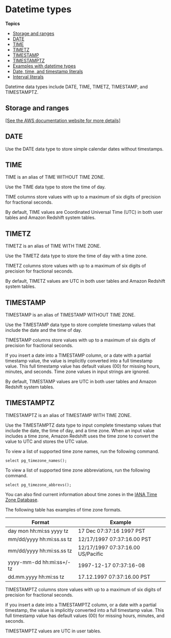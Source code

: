 # Datetime types<a name="r_Datetime_types"></a>

**Topics**
+ [Storage and ranges](#r_Datetime_types-storage-and-ranges)
+ [DATE](#r_Datetime_types-date)
+ [TIME](#r_Datetime_types-time)
+ [TIMETZ](#r_Datetime_types-timetz)
+ [TIMESTAMP](#r_Datetime_types-timestamp)
+ [TIMESTAMPTZ](#r_Datetime_types-timestamptz)
+ [Examples with datetime types](r_Examples_with_datetime_types.md)
+ [Date, time, and timestamp literals](r_Date_and_time_literals.md)
+ [Interval literals](r_interval_literals.md)

Datetime data types include DATE, TIME, TIMETZ, TIMESTAMP, and TIMESTAMPTZ\.

## Storage and ranges<a name="r_Datetime_types-storage-and-ranges"></a>

[\[See the AWS documentation website for more details\]](http://docs.aws.amazon.com/redshift/latest/dg/r_Datetime_types.html)

## DATE<a name="r_Datetime_types-date"></a>

Use the DATE data type to store simple calendar dates without timestamps\.

## TIME<a name="r_Datetime_types-time"></a>

TIME is an alias of TIME WITHOUT TIME ZONE\.

Use the TIME data type to store the time of day\. 

TIME columns store values with up to a maximum of six digits of precision for fractional seconds\.

By default, TIME values are Coordinated Universal Time \(UTC\) in both user tables and Amazon Redshift system tables\. 

## TIMETZ<a name="r_Datetime_types-timetz"></a>

TIMETZ is an alias of TIME WITH TIME ZONE\.

Use the TIMETZ data type to store the time of day with a time zone\. 

TIMETZ columns store values with up to a maximum of six digits of precision for fractional seconds\.

By default, TIMETZ values are UTC in both user tables and Amazon Redshift system tables\. 

## TIMESTAMP<a name="r_Datetime_types-timestamp"></a>

TIMESTAMP is an alias of TIMESTAMP WITHOUT TIME ZONE\.

Use the TIMESTAMP data type to store complete timestamp values that include the date and the time of day\. 

TIMESTAMP columns store values with up to a maximum of six digits of precision for fractional seconds\.

If you insert a date into a TIMESTAMP column, or a date with a partial timestamp value, the value is implicitly converted into a full timestamp value\. This full timestamp value has default values \(00\) for missing hours, minutes, and seconds\. Time zone values in input strings are ignored\.

By default, TIMESTAMP values are UTC in both user tables and Amazon Redshift system tables\. 

## TIMESTAMPTZ<a name="r_Datetime_types-timestamptz"></a>

TIMESTAMPTZ is an alias of TIMESTAMP WITH TIME ZONE\.

Use the TIMESTAMPTZ data type to input complete timestamp values that include the date, the time of day, and a time zone\. When an input value includes a time zone, Amazon Redshift uses the time zone to convert the value to UTC and stores the UTC value\.

To view a list of supported time zone names, run the following command\. 

```
select pg_timezone_names();
```

 To view a list of supported time zone abbreviations, run the following command\. 

```
select pg_timezone_abbrevs();
```

You can also find current information about time zones in the [IANA Time Zone Database](https://www.iana.org/time-zones)\.

The following table has examples of time zone formats\. 


| Format | Example | 
| --- | --- | 
|  day mon hh:mi:ss yyyy tz  |  17 Dec 07:37:16 1997 PST   | 
|  mm/dd/yyyy hh:mi:ss\.ss tz  |  12/17/1997 07:37:16\.00 PST  | 
|  mm/dd/yyyy hh:mi:ss\.ss tz  |  12/17/1997 07:37:16\.00 US/Pacific  | 
|  yyyy\-mm\-dd hh:mi:ss\+/\-tz  |  1997\-12\-17 07:37:16\-08   | 
| dd\.mm\.yyyy hh:mi:ss tz |  17\.12\.1997 07:37:16\.00 PST  | 

TIMESTAMPTZ columns store values with up to a maximum of six digits of precision for fractional seconds\.

If you insert a date into a TIMESTAMPTZ column, or a date with a partial timestamp, the value is implicitly converted into a full timestamp value\. This full timestamp value has default values \(00\) for missing hours, minutes, and seconds\.

TIMESTAMPTZ values are UTC in user tables\.